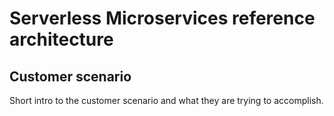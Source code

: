 # Serverless Microservices reference architecture

## Customer scenario

Short intro to the customer scenario and what they are trying to accomplish.
